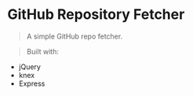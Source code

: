 # GitHub Repository Fetcher #

>  A simple GitHub repo fetcher.

> Built with:
- jQuery
- knex
- Express

